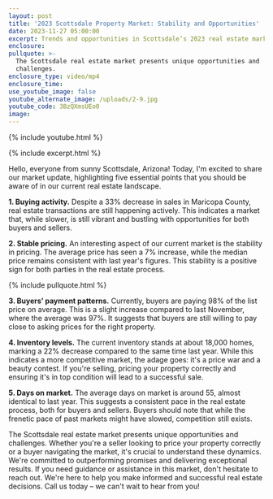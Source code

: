 ```yaml
---
layout: post
title: '2023 Scottsdale Property Market: Stability and Opportunities'
date: 2023-11-27 05:00:00
excerpt: Trends and opportunities in Scottsdale’s 2023 real estate market.
enclosure:
pullquote: >-
  The Scottsdale real estate market presents unique opportunities and
  challenges.
enclosure_type: video/mp4
enclosure_time:
use_youtube_image: false
youtube_alternate_image: /uploads/2-9.jpg
youtube_code: 3BzQXmsUEo0
image:
---
```

{% include youtube.html %}

{% include excerpt.html %}

Hello, everyone from sunny Scottsdale, Arizona! Today, I'm excited to share our market update, highlighting five essential points that you should be aware of in our current real estate landscape.

**1\. Buying activity.** Despite a 33% decrease in sales in Maricopa County, real estate transactions are still happening actively. This indicates a market that, while slower, is still vibrant and bustling with opportunities for both buyers and sellers.

**2\. Stable pricing.** An interesting aspect of our current market is the stability in pricing. The average price has seen a 7% increase, while the median price remains consistent with last year's figures. This stability is a positive sign for both parties in the real estate process.

{% include pullquote.html %}

**3\. Buyers’ payment patterns.** Currently, buyers are paying 98% of the list price on average. This is a slight increase compared to last November, where the average was 97%. It suggests that buyers are still willing to pay close to asking prices for the right property.

**4\. Inventory levels.** The current inventory stands at about 18,000 homes, marking a 22% decrease compared to the same time last year. While this indicates a more competitive market, the adage goes: it's a price war and a beauty contest. If you're selling, pricing your property correctly and ensuring it's in top condition will lead to a successful sale.

**5\. Days on market.** The average days on market is around 55, almost identical to last year. This suggests a consistent pace in the real estate process, both for buyers and sellers. Buyers should note that while the frenetic pace of past markets might have slowed, competition still exists.

The Scottsdale real estate market presents unique opportunities and challenges. Whether you're a seller looking to price your property correctly or a buyer navigating the market, it's crucial to understand these dynamics. We're committed to outperforming promises and delivering exceptional results. If you need guidance or assistance in this market, don't hesitate to reach out. We're here to help you make informed and successful real estate decisions. Call us today – we can't wait to hear from you!